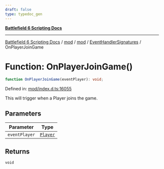 ```yaml
---
draft: false
type: typedoc_gen
---
```


[**Battlefield 6 Scripting Docs**](../../../../_index.md)

***

[Battlefield 6 Scripting Docs](../../../../_index.md) / [mod](../../../_index.md) / [mod](../../_index.md) / [EventHandlerSignatures](../_index.md) / OnPlayerJoinGame

# Function: OnPlayerJoinGame()

```ts
function OnPlayerJoinGame(eventPlayer): void;
```

Defined in: [mod/index.d.ts:16055](https://github.com/battlefield-portal-community/portal-docs/blob/ff09b2690670f74de7e97198022e5a97ff1161ff/generators/santiago/mod/index.d.ts#L16055)

This will trigger when a Player joins the game.

## Parameters

| Parameter | Type |
| ------ | ------ |
| `eventPlayer` | [`Player`](../../Player/_index.md) |

## Returns

`void`
